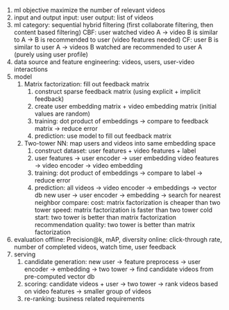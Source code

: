 1. ml objective
   maximize the number of relevant videos
2. input and output
   input: user
   output: list of videos
3. ml category: sequential hybrid filtering (first collaborate filtering, then content based filtering)
   CBF: user watched video A -> video B is similar to A -> B is recommended to user (video features needed)
   CF: user B is similar to user A -> videos B watched are recommended to user A (purely using user profile)
4. data source and feature engineering: videos, users, user-video interactions
5. model
   1. Matrix factorization: fill out feedback matrix
      1. construct sparse feedback matrix (using explicit + implicit feedback)
      2. create user embedding matrix + video embedding matrix (initial values are random)
      3. training: dot product of embeddings -> compare to feedback matrix -> reduce error
      4. prediction: use model to fill out feedback matrix
   2. Two-tower NN: map users and videos into same embedding space
      1. construct dataset: user features + video features + label
      2. user features -> user encoder -> user embedding
         video features -> video encoder -> video embedding
      3. training: dot product of embeddings -> compare to label -> reduce error
      4. prediction: 
            all videos -> video encoder -> embeddings -> vector db
            new user -> user encoder -> embedding -> search for nearest neighbor
   compare:
      cost: matrix factorization is cheaper than two tower
      speed: matrix factorization is faster than two tower
      cold start: two tower is better than matrix factorization
      recommendation quality: two tower is better than matrix factorization
6. evaluation
   offline: Precision@k, mAP, diversity
   online: click-through rate, number of completed videos, watch time, user feedback
7. serving
   1. candidate generation: new user -> feature preprocess -> user encoder -> embedding -> two tower -> find candidate videos from pre-computed vector db
   2. scoring: candidate videos + user -> two tower -> rank videos based on video features -> smaller group of videos
   3. re-ranking: business related requirements
